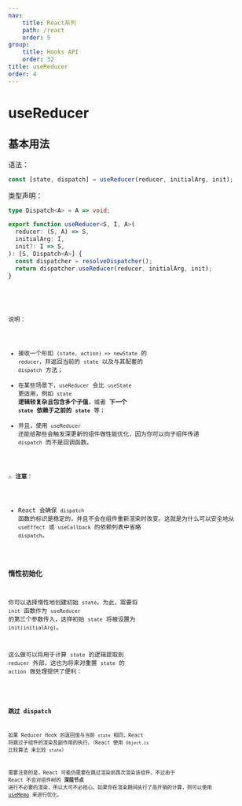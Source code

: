 ```yaml
---
nav:
    title: React系列
    path: /react
    order: 5
group:
    title: Hooks API
    order: 32
title: useReducer
order: 4
---
```


# useReducer

## 基本用法

语法：

```js
const [state, dispatch] = useReducer(reducer, initialArg, init);
```

类型声明：

```ts
type Dispatch<A> = A => void;

export function useReducer<S, I, A>(
  reducer: (S, A) => S,
  initialArg: I,
  init?: I => S,
): [S, Dispatch<A>] {
  const dispatcher = resolveDispatcher();
  return dispatcher.useReducer(reducer, initialArg, init);
}
```

<br />

<code src="https://tsejx.github.io/react-guidebook/~demos/react-guidebook-usereducer/index.tsx" />

说明：

- 接收一个形如 `(state, action) => newState` 的 `reducer`，并返回当前的 `state` 以及与其配套的 `dispatch` 方法；
- 在某些场景下，`useReducer` 会比 `useState` 更适用，例如 `state` **逻辑较复杂且包含多个子值**，或者 **下一个 `state` 依赖于之前的 `state`** 等；
- 并且，使用 `useReducer` 还能给那些会触发深更新的组件做性能优化，因为你可以向子组件传递 `dispatch` 而不是回调函数。

⚠️ **注意**：

- React 会确保 `dispatch` 函数的标识是稳定的，并且不会在组件重新渲染时改变。这就是为什么可以安全地从 `useEffect` 或 `useCallback` 的依赖列表中省略 `dispatch`。

### 惰性初始化

你可以选择惰性地创建初始 `state`。为此，需要将 `init` 函数作为 `useReducer` 的第三个参数传入，这样初始 `state` 将被设置为 `init(initialArg)`。

这么做可以将用于计算 `state` 的逻辑提取到 `reducer` 外部，这也为将来对重置 `state` 的 `action` 做处理提供了便利：

<code src="https://tsejx.github.io/react-guidebook/~demos/react-guidebook-usereducer-lazy-initialize/index.tsx" />

### 跳过 dispatch

如果 Reducer Hook 的返回值与当前 `state` 相同，React 将跳过子组件的渲染及副作用的执行。（React 使用 `Object.is` 比较算法 来比较 `state`）

需要注意的是，React 可能仍需要在跳过渲染前再次渲染该组件。不过由于 React 不会对组件树的 **深层节点** 进行不必要的渲染，所以大可不必担心。如果你在渲染期间执行了高开销的计算，则可以使用 [useMemo](./useMemo) 来进行优化。

